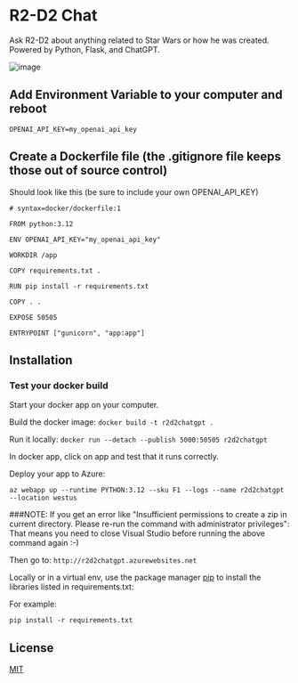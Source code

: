 # R2-D2 Chat

Ask R2-D2 about anything related to Star Wars or how he was created. Powered by Python, Flask, and ChatGPT.

![image](https://github.com/rcorvus/R2D2ChatGpt/assets/5025458/1e75ba1b-f30a-48fe-91cd-d504724173d6)

## Add Environment Variable to your computer and reboot
``` OPENAI_API_KEY=my_openai_api_key ```

## Create a Dockerfile file (the .gitignore file keeps those out of source control)
Should look like this (be sure to include your own OPENAI_API_KEY)

```
# syntax=docker/dockerfile:1

FROM python:3.12

ENV OPENAI_API_KEY="my_openai_api_key"

WORKDIR /app

COPY requirements.txt .

RUN pip install -r requirements.txt

COPY . .

EXPOSE 50505

ENTRYPOINT ["gunicorn", "app:app"]
```


## Installation

### Test your docker build
Start your docker app on your computer.

Build the docker image:
``` docker build -t r2d2chatgpt . ```

Run it locally:
``` docker run --detach --publish 5000:50505 r2d2chatgpt ```

In docker app, click on app and test that it runs correctly.

Deploy your app to Azure:
```
az webapp up --runtime PYTHON:3.12 --sku F1 --logs --name r2d2chatgpt --location westus
```

###NOTE: If you get an error like "Insufficient permissions to create a zip in current directory. Please re-run the command with administrator privileges":
That means you need to close Visual Studio before running the above command again :-)

Then go to:
``` http://r2d2chatgpt.azurewebsites.net ```


Locally or in a virtual env, use the package manager [pip](https://pip.pypa.io/en/stable/) to install the libraries listed in requirements.txt:

For example:
```
pip install -r requirements.txt
```



## License

[MIT](https://choosealicense.com/licenses/mit/)
